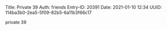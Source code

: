 Title: Private 39
Auth: friends
Entry-ID: 20391
Date: 2021-01-10 12:34
UUID: 114ba3b0-2ea5-5f09-82b5-6a11b3f66c17

private 39
